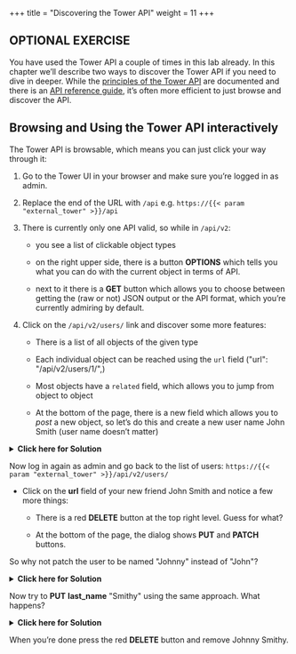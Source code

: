 +++
title = "Discovering the Tower API"
weight = 11
+++

## OPTIONAL EXERCISE

You have used the Tower API a couple of times in this lab already. In this chapter we’ll describe two ways to discover the Tower API if you need to dive in deeper. While the [principles of the Tower API](https://docs.ansible.com/ansible-tower/latest/html/towerapi/index.html) are documented and there is an [API reference guide](https://docs.ansible.com/ansible-tower/latest/html/towerapi/api_ref.html#/), it’s often more efficient to just browse and discover the API.

## Browsing and Using the Tower API interactively

The Tower API is browsable, which means you can just click your way
through it:

1. Go to the Tower UI in your browser and make sure you’re logged in as admin.

1. Replace the end of the URL with `/api` e.g. `https://{{< param "external_tower" >}}/api`

1. There is currently only one API valid, so while in `/api/v2`:

    - you see a list of clickable object types

    - on the right upper side, there is a button **OPTIONS** which tells you what you can do with the current object in terms of API.

    - next to it there is a **GET** button which allows you to choose between getting the (raw or not) JSON output or the API format, which you’re currently admiring by default.

1. Click on the `/api/v2/users/` link and discover some more features:

    - There is a list of all objects of the given type

    - Each individual object can be reached using the `url` field ("url": "/api/v2/users/1/",)

    - Most objects have a `related` field, which allows you to jump from object to object

    - At the bottom of the page, there is a new field which allows you to *post* a new object, so let’s do this and create a new user name John Smith (user name doesn’t matter)

<details><summary><b>Click here for Solution</b></summary>
<p>
The JSON should roughly look like this:
```JSON
    {
        "username": "jsmith",
        "first_name": "John",
        "last_name": "Smith",
        "email": "jsmith@example.com",
        "is_superuser": false,
        "is_system_auditor": false,
        "password": "redhat"
    }
```
and the result should be a 201 telling you about your success. You can log-in with the password and see that you see… nothing, because you have no rights.
</p>
</details>

Now log in again as admin and go back to the list of users:
`https://{{< param "external_tower" >}}/api/v2/users/`

- Click on the **url** field of your new friend John Smith and notice a few more things:

  - There is a red **DELETE** button at the top right level. Guess for what?

  - At the bottom of the page, the dialog shows **PUT** and **PATCH** buttons.

So why not patch the user to be named "Johnny" instead of "John"?

<details><summary><b>Click here for Solution</b></summary>
<p>
Add this to the **CONTENT** field:
```JSON
    {
        "first_name": "Johnny"
    }
```
And press the **PATCH** button.
</p>
</details>

Now try to **PUT** **last\_name** "Smithy" using the same approach. What
happens?

<details><summary><b>Click here for Solution</b></summary>
<p>
Enter this into the **CONTENT** field and press **PUT**:
```JSON
    {
        "last_name": "Smithy"
    }
```
This will fail. In the case of **PUT** you need to enter all mandatory fields, even if you don’t want to modify them:
```JSON
    {
        "username": "jsmith",
        "last_name": "Smithy"
    }
```
</p>
</details>

When you’re done press the red **DELETE** button and remove Johnny Smithy.
